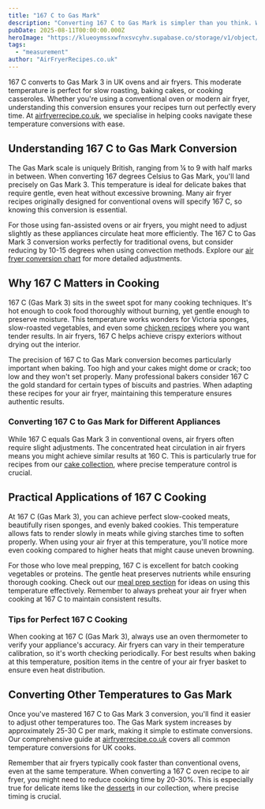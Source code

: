 ```yaml
---
title: "167 C to Gas Mark"
description: "Converting 167 C to Gas Mark is simpler than you think. Whether you're using an air fryer or conventional oven, we've got the exact conversion you need. Discover handy tips for adjusting recipes between temperature scales."
pubDate: 2025-08-11T00:00:00.000Z
heroImage: "https://klueoymssxwfnxsvcyhv.supabase.co/storage/v1/object/public/md/167-c-to-gas-mark-097ee5ca.png"
tags:
  - "measurement"
author: "AirFryerRecipes.co.uk"
---
```


<p id="">167 C converts to Gas Mark 3 in UK ovens and air fryers. This moderate temperature is perfect for slow roasting, baking cakes, or cooking casseroles. Whether you're using a conventional oven or modern air fryer, understanding this conversion ensures your recipes turn out perfectly every time. At <a href="https://www.airfryerrecipe.co.uk" id="">airfryerrecipe.co.uk</a>, we specialise in helping cooks navigate these temperature conversions with ease.</p><h2 id="">Understanding 167 C to Gas Mark Conversion</h2><p id="">The Gas Mark scale is uniquely British, ranging from ¼ to 9 with half marks in between. When converting 167 degrees Celsius to Gas Mark, you'll land precisely on Gas Mark 3. This temperature is ideal for delicate bakes that require gentle, even heat without excessive browning. Many air fryer recipes originally designed for conventional ovens will specify 167 C, so knowing this conversion is essential.</p><p id="">For those using fan-assisted ovens or air fryers, you might need to adjust slightly as these appliances circulate heat more efficiently. The 167 C to Gas Mark 3 conversion works perfectly for traditional ovens, but consider reducing by 10-15 degrees when using convection methods. Explore our <a href="https://www.airfryerrecipe.co.uk/air-fryer-conversion-chart" id="">air fryer conversion chart</a> for more detailed adjustments.</p><h2 id="">Why 167 C Matters in Cooking</h2><p id="">167 C (Gas Mark 3) sits in the sweet spot for many cooking techniques. It's hot enough to cook food thoroughly without burning, yet gentle enough to preserve moisture. This temperature works wonders for Victoria sponges, slow-roasted vegetables, and even some <a href="https://www.airfryerrecipe.co.uk/recipe-category/chicken" id="">chicken recipes</a> where you want tender results. In air fryers, 167 C helps achieve crispy exteriors without drying out the interior.</p><p id="">The precision of 167 C to Gas Mark conversion becomes particularly important when baking. Too high and your cakes might dome or crack; too low and they won't set properly. Many professional bakers consider 167 C the gold standard for certain types of biscuits and pastries. When adapting these recipes for your air fryer, maintaining this temperature ensures authentic results.</p><h3 id="">Converting 167 C to Gas Mark for Different Appliances</h3><p id="">While 167 C equals Gas Mark 3 in conventional ovens, air fryers often require slight adjustments. The concentrated heat circulation in air fryers means you might achieve similar results at 160 C. This is particularly true for recipes from our <a href="https://www.airfryerrecipe.co.uk/recipe-category/cakes" id="">cake collection</a>, where precise temperature control is crucial.</p><h2 id="">Practical Applications of 167 C Cooking</h2><p id="">At 167 C (Gas Mark 3), you can achieve perfect slow-cooked meats, beautifully risen sponges, and evenly baked cookies. This temperature allows fats to render slowly in meats while giving starches time to soften properly. When using your air fryer at this temperature, you'll notice more even cooking compared to higher heats that might cause uneven browning.</p><p id="">For those who love meal prepping, 167 C is excellent for batch cooking vegetables or proteins. The gentle heat preserves nutrients while ensuring thorough cooking. Check out our <a href="https://www.airfryerrecipe.co.uk/recipe-category/meal-prep" id="">meal prep section</a> for ideas on using this temperature effectively. Remember to always preheat your air fryer when cooking at 167 C to maintain consistent results.</p><h3 id="">Tips for Perfect 167 C Cooking</h3><p id="">When cooking at 167 C (Gas Mark 3), always use an oven thermometer to verify your appliance's accuracy. Air fryers can vary in their temperature calibration, so it's worth checking periodically. For best results when baking at this temperature, position items in the centre of your air fryer basket to ensure even heat distribution.</p><h2 id="">Converting Other Temperatures to Gas Mark</h2><p id="">Once you've mastered 167 C to Gas Mark 3 conversion, you'll find it easier to adjust other temperatures too. The Gas Mark system increases by approximately 25-30 C per mark, making it simple to estimate conversions. Our comprehensive guide at <a href="https://www.airfryerrecipe.co.uk/air-fryer-conversion-chart" id="">airfryerrecipe.co.uk</a> covers all common temperature conversions for UK cooks.</p><p id="">Remember that air fryers typically cook faster than conventional ovens, even at the same temperature. When converting a 167 C oven recipe to air fryer, you might need to reduce cooking time by 20-30%. This is especially true for delicate items like the <a href="https://www.airfryerrecipe.co.uk/recipe-category/dessert" id="">desserts</a> in our collection, where precise timing is crucial.</p>